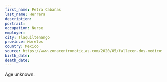 ```yaml
---
first_name: Petra Cabañas
last_name: Herrera
description: 
portrait: 
occupation: Nurse
employer: 
city: Tlaquiltenango
province: Morelos
country: Mexico
source: https://www.zonacentronoticias.com/2020/05/fallecen-dos-medicos-en-jojutla-por-covid-19-son-cinco-los-trabajadores-de-la-zona-que-han-perdido-la-vida/
birth_date: 
death_date: 
---
```


Age unknown.